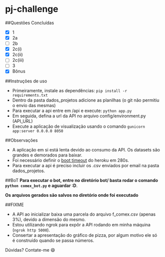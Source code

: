 # pj-challenge
##Questões Concluídas
- [x] 1
- [x] 2a
- [ ] 2b
- [x] 2c(i)
- [x] 2c(ii)
- [ ] 2c(iii)
- [ ] 3
- [x] Bônus

##Instruções de uso
- Primeiramente, instale as dependências: ```pip install -r requirements.txt```
- Dentro da pasta dados_projetos adicione as planilhas (o git não permitiu o envio das mesmas)
- Para executar a api entre em /api e execute: ```python app.py```
- Em seguida, defina a url da API no arquivo config/environment.py (API_URL)
- Execute a aplicação de visualização usando o comando ```gunicorn app:server 0.0.0.0 8050```

##Observações 
- A aplicação em si está lenta devido ao consumo da API. Os datasets são grandes e demorados para baixar.
- Foi necessário definir o [boot timeout](https://devcenter.heroku.com/changelog-items/364) do heroku em 280s.
- Para executar a api é preciso incluir os .csv enviados por email na pasta dados_projetos.

##BoT
**Para executar o bot, entre no diretório bot/ basta rodar o comando ``python comex_bot.py`` e aguardar :D**.

**Os arquivos gerados são salvos no diretório onde foi executado**

##FIXME
- A API ao inicializar baixa uma parcela do arquivo f_comex.csv (apenas 3%), devido a dimensão do mesmo.
- Estou utilizando ngrok para expôr a API rodando em minha máquina (```ngrok http 5000```).
- Consertar a apresentação do gráfico de pizza, por algum motivo ele só é construído quando se passa números.

Dúvidas? Contate-me :smile:
